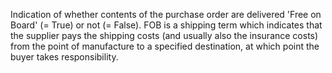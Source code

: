 Indication of whether contents of the purchase order are delivered 'Free on Board' (= True) or not (= False). FOB is a shipping term which indicates that the supplier pays the shipping costs (and usually also the insurance costs) from the point of manufacture to a specified destination, at which point the buyer takes responsibility.
